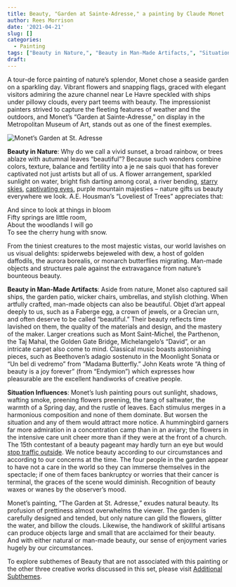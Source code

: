 ```yaml
---
title: Beauty, "Garden at Sainte-Adresse," a painting by Claude Monet
author: Rees Morrison
date: '2021-04-21'
slug: []
categories:
  - Painting
tags: ["Beauty in Nature,", "Beauty in Man-Made Artifacts,", "Situation Influences",]
draft: 
---
```


A tour-de force painting of nature’s splendor, Monet chose a seaside garden on a sparkling day.  Vibrant flowers and snapping flags, graced with elegant visitors admiring the azure channel near Le Havre speckled with ships under pillowy clouds, every part teems with beauty.  The impressionist painters strived to capture the fleeting features of weather and the outdoors, and Monet’s “Garden at Sainte-Adresse,” on display in the Metropolitan Museum of Art, stands out as one of the finest exemples.

<!--more-->

![Monet’s Garden at St. Adresse](/media/BeautyMonet.jpg)

**Beauty in Nature**:  Why do we call a vivid sunset, a broad rainbow, or trees ablaze with autumnal leaves “beautiful”?  Because such wonders combine colors, texture, balance and fertility into a je ne sais quoi that has forever captivated not just artists but all of us.  A flower arrangement, sparkled sunlight on water, bright fish darting among coral, a river bending, [starry skies](Byron), [captivating eyes](Flack), purple mountain majesties – nature gifts us beauty everywhere we look.  A.E. Housman’s “Loveliest of Trees” appreciates that:  

And since to look at things in bloom  
Fifty springs are little room,  
About the woodlands I will go   
To see the cherry hung with snow.  

From the tiniest creatures to the most majestic vistas, our world lavishes on us visual delights: spiderwebs bejeweled with dew, a host of golden daffodils, the aurora borealis, or monarch butterflies migrating.  Man-made objects and structures pale against the extravagance from nature’s bounteous beauty. 

**Beauty in Man-Made Artifacts**:  Aside from nature, Monet also captured sail ships, the garden patio, wicker chairs, umbrellas, and stylish clothing.  When artfully crafted, man-made objects can also be beautiful.  Objet d’art appeal deeply to us, such as a Faberge egg, a crown of jewels, or a Grecian urn, and often deserve to be called “beautiful.”  Their beauty reflects time lavished on them, the quality of the materials and design, and the mastery of the maker.  Larger creations such as Mont Saint-Michel, the Parthenon, the Taj Mahal, the Golden Gate Bridge, Michelangelo’s “David”, or an intricate carpet also come to mind.  Classical music boasts astonishing pieces, such as Beethoven’s adagio sostenuto in the Moonlight Sonata or “Un bel di vedremo” from “Madama Butterfly.” John Keats wrote “A thing of beauty is a joy forever” (from “Endymion”) which expresses how pleasurable are the excellent handiworks of creative people.

**Situation Influences**:   Monet’s lush painting pours out sunlight, shadows, wafting smoke, preening flowers preening, the tang of saltwater, the warmth of a Spring day, and the rustle of leaves.  Each stimulus merges in a harmonious composition and none of them dominate.  But worsen the situation and any of them would attract more notice.  A hummingbird garners far more admiration in a concentration camp than in an aviary; the flowers in the intensive care unit cheer more than if they were at the front of a church.  The 15th contestant of a beauty pageant may hardly turn an eye but would [stop traffic outside](Taxi). We notice beauty according to our circumstances and according to our concerns at the time. The four people in the garden appear to have not a care in the world so they can immerse themselves in the spectacle; if one of them faces bankruptcy or worries that their cancer is terminal, the graces of the scene would diminish.  Recognition of beauty waxes or wanes by the observer’s mood.


Monet’s painting, “The Garden at St. Adresse,” exudes natural beauty.  Its profusion of prettiness almost overwhelms the viewer.  The garden is carefully designed and tended, but only nature can gild the flowers, glitter the water, and billow the clouds.  Likewise, the handiwork of skillful artisans can produce objects large and small that are acclaimed for their beauty.  And with either natural or man-made beauty, our sense of enjoyment varies hugely by our circumstances.  

To explore subthemes of Beauty that are not associated with this painting or the other three creative works discussed in this set, please visit [Additional Subthemes](  ).
